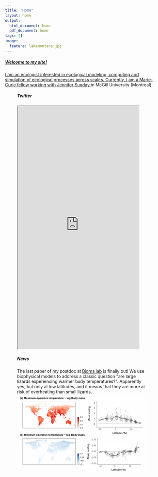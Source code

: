 ```yaml
---
title: "Home"
layout: home
output:
  html_document: home
  pdf_document: home
tags: []
image:
  feature: lakemontana.jpg
---
```

<div class="tiles">
    <a href="/research/">
      <h5>Welcome to my site!</h5>
      I am an ecologist interested in ecological modeling, computing and simulation of ecological processes across scales.
      Currently, I am a Marie-Curie fellow working with <a href="http://jennsunday.weebly.com/"> Jennifer Sunday </a> in McGill University (Montreal).
    </a>
</div>

<figure class = "half">
  <div align = "left"  class="tiles">
   <h5>Twitter</h5>
      <iframe style="width: 400px; height: 800px;" src="https://jrubalcaba.github.io/twitter-embed/" width="300" height="150">
      </iframe>
    </div>
  <div align = "left" class="tiles">
    <h5>News</h5>
    The last paper of my postdoc at <a href=""> Bioma lab</a> is finally out! We use biophysical models to address a classic question "are large lizards experiencing warmer body temperatures?". Apparently yes, but only at low latitudes, and it means that they are more at risk of overheating than small lizards. 
    <a href="https://besjournals.onlinelibrary.wiley.com/doi/abs/10.1111/1365-2656.13181"> 
      <img src="/images/news/rubalcaba&olalla_tarraga2020.png">
    </a>
  </div>
</figure>


